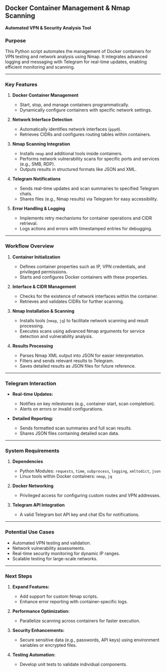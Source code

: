

## **Docker Container Management & Nmap Scanning**
**Automated VPN & Security Analysis Tool**

### **Purpose**
This Python script automates the management of Docker containers for VPN testing and network analysis using Nmap. It integrates advanced logging and messaging with Telegram for real-time updates, enabling efficient monitoring and scanning.

---

### **Key Features**

1. **Docker Container Management**
   - Start, stop, and manage containers programmatically.
   - Dynamically configure containers with specific network settings.

2. **Network Interface Detection**
   - Automatically identifies network interfaces (`ppp0`).
   - Retrieves CIDRs and configures routing tables within containers.

3. **Nmap Scanning Integration**
   - Installs `nmap` and additional tools inside containers.
   - Performs network vulnerability scans for specific ports and services (e.g., SMB, RDP).
   - Outputs results in structured formats like JSON and XML.

4. **Telegram Notifications**
   - Sends real-time updates and scan summaries to specified Telegram chats.
   - Shares files (e.g., Nmap results) via Telegram for easy accessibility.

5. **Error Handling & Logging**
   - Implements retry mechanisms for container operations and CIDR retrieval.
   - Logs actions and errors with timestamped entries for debugging.

---

### **Workflow Overview**

1. **Container Initialization**
   - Defines container properties such as IP, VPN credentials, and privileged permissions.
   - Starts and configures Docker containers with these properties.

2. **Interface & CIDR Management**
   - Checks for the existence of network interfaces within the container.
   - Retrieves and validates CIDRs for further scanning.

3. **Nmap Installation & Scanning**
   - Installs tools (`nmap`, `jq`) to facilitate network scanning and result processing.
   - Executes scans using advanced Nmap arguments for service detection and vulnerability analysis.

4. **Results Processing**
   - Parses Nmap XML output into JSON for easier interpretation.
   - Filters and sends relevant results to Telegram.
   - Saves detailed results as JSON files for future reference.

---

### **Telegram Interaction**

- **Real-time Updates:**
  - Notifies on key milestones (e.g., container start, scan completion).
  - Alerts on errors or invalid configurations.

- **Detailed Reporting:**
  - Sends formatted scan summaries and full scan results.
  - Shares JSON files containing detailed scan data.

---

### **System Requirements**

1. **Dependencies**
   - Python Modules: `requests`, `time`, `subprocess`, `logging`, `xmltodict`, `json`
   - Linux tools within Docker containers: `nmap`, `jq`

2. **Docker Networking**
   - Privileged access for configuring custom routes and VPN addresses.

3. **Telegram API Integration**
   - A valid Telegram bot API key and chat IDs for notifications.

---

### **Potential Use Cases**
- Automated VPN testing and validation.
- Network vulnerability assessments.
- Real-time security monitoring for dynamic IP ranges.
- Scalable testing for large-scale networks.

---

### **Next Steps**

1. **Expand Features:**
   - Add support for custom Nmap scripts.
   - Enhance error reporting with container-specific logs.

2. **Performance Optimization:**
   - Parallelize scanning across containers for faster execution.

3. **Security Enhancements:**
   - Secure sensitive data (e.g., passwords, API keys) using environment variables or encrypted files.

4. **Testing Automation:**
   - Develop unit tests to validate individual components.
